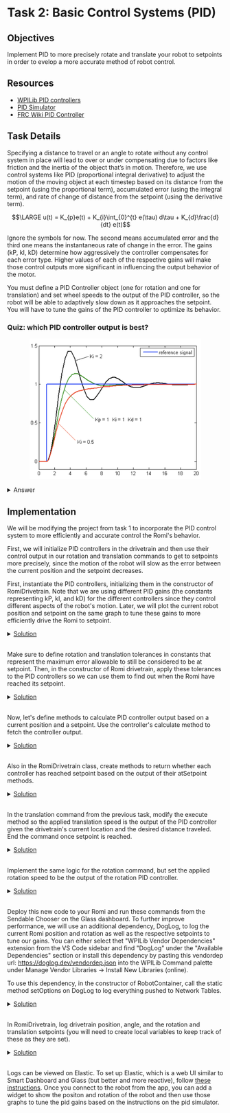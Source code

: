 # Task 2: Basic Control Systems (PID) 

## Objectives
Implement PID to more precisely rotate and translate your robot to setpoints in order to evelop a more accurate method of robot control. 

## Resources
- [WPILib PID controllers](https://docs.wpilib.org/en/stable/docs/software/advanced-controls/controllers/pidcontroller.html)
- [PID Simulator](https://docs.wpilib.org/en/stable/docs/software/advanced-controls/introduction/tuning-flywheel.html)
- [FRC Wiki PID Controller](https://firstwiki.github.io/wiki/pid-controller)

## Task Details
Specifying a distance to travel or an angle to rotate without any control system in place will lead to over or under compensating due to factors like friction and the inertia of the object that’s in motion. Therefore, we use control systems like PID (proportional integral derivative) to adjust the motion of the moving object at each timestep based on its distance from the setpoint (using the proportional term), accumulated error (using the integral term), and rate of change of distance from the setpoint (using the derivative term).

$$\LARGE u(t) = K_{p}e(t) + K_{i}\int_{0}^{t} e(\tau) d\tau + K_{d}\frac{d}{dt} e(t)$$

Ignore the symbols for now. The second means accumulated error and the third one means the instantaneous rate of change in the error. The gains (kP, kI, kD) determine how aggressively the controller compensates for each error type. Higher values of each of the respective gains will make those control outputs more significant in influencing the output behavior of the motor. 

You must define a PID Controller object (one for rotation and one for translation) and set wheel speeds to the output of the PID controller, so the robot will be able to adaptively slow down as it approaches the setpoint. You will have to tune the gains of the PID controller to optimize its behavior. 

### Quiz: which PID controller output is best?
<p align="center">
  <img src="pid.png" width="400">
</p>


<details>
    <summary>
        Answer
    </summary>
    The red output signal because it converges most quickly to the desired setpoint with the least oscillation.
</details>

## Implementation
We will be modifying the project from task 1 to incorporate the PID control system to more efficiently and accurate control the Romi's behavior.

First, we will initialize PID controllers in the drivetrain and then use their control output in our rotation and translation commands to get to setpoints more precisely, since the motion of the robot will slow as the error between the current position and the setpoint decreases. 

First, instantiate the PID controllers, initializing them in the constructor of RomiDrivetrain. Note that we are using different PID gains (the constants representing kP, kI, and kD) for the different controllers since they control different aspects of the robot's motion. Later, we will plot the current robot position and setpoint on the same graph to tune these gains to more efficiently drive the Romi to setpoint.
<details>
    <summary>
        <a href="Solution/src/main/java/frc/robot/subsystems/RomiDrivetrain.java#L38">Solution</a>
    </summary>

    private final PIDController rotController;
    private final PIDController translateController;

    public RomiDrivetrain() {
    ... 

    translateController = new PIDController(kTranslationP, kTranslationI, kTranslationD);
    rotController = new PIDController(kRotationP, kRotationI, kRotationD);
    translateController.setTolerance(DriveConstants.translationTolerance.in(Meters));
    rotController.setTolerance(DriveConstants.rotationTolerance.in(Rotations));
  }

</details>
<br>

Make sure to define rotation and translation tolerances in constants that represent the maximum error allowable to still be considered to be at setpoint. Then, in the constructor of Romi drivetrain, apply these tolerances to the PID controllers so we can use them to find out when the Romi have reached its setpoint.

<details>
    <summary>
        <a href="Solution/src/main/java/frc/robot/Constants.java#L25">Solution</a>
    </summary>

    public static final Distance kTranslationTolerance = Inches.of(1);
    public static final Angle kRotationTolerance = Rotations.of(0.05);

</details>
<br>

Now, let's define methods to calculate PID controller output based on a current position and a setpoint. Use the controller's calculate method to fetch the controller output.

<details>
    <summary>
        <a href="Solution/src/main/java/frc/robot/subsystems/RomiDrivetrain.java#L88">Solution</a>
    </summary>

    public double calculateRotOutput(Angle setpoint) {
        curRotSetpoint = setpoint;
        return rotController.calculate(getAngle().baseUnitMagnitude(), setpoint.baseUnitMagnitude());
    }

    public double calculateTranslateOutput(Distance setpoint) {
        curTransSetpoint = setpoint;
        return translateController.calculate(getAverageDistance().baseUnitMagnitude(), setpoint.baseUnitMagnitude());
    }

</details>
<br>

Also in the RomiDrivetrain class, create methods to return whether each controller has reached setpoint based on the output of their atSetpoint methods.
<details>
    <summary>
        <a href="Solution/src/main/java/frc/robot/subsystems/RomiDrivetrain.java#L96">Solution</a>
    </summary>

    public boolean atTranslationSetpoint() {
        return translateController.atSetpoint();
    }

    public boolean atRotationSetpoint() {
        return rotController.atSetpoint();
    }

</details>
<br>

In the translation command from the previous task, modify the execute method so the applied translation speed is the output of the PID controller given the drivetrain's current location and the desired distance traveled. End the command once setpoint is reached. 
<details>
    <summary>
        <a href="Solution/src/main/java/frc/robot/commands/TranslateCommand.java#L26">Solution</a>
    </summary>

    @Override
    public void execute() {
        drive.arcadeDrive(drive.calculateTranslateOutput(dist), 0);
    }

    @Override
    public boolean isFinished() {
        return drive.atTranslationSetpoint();
    }

</details>
<br>


Implement the same logic for the rotation command, but set the applied rotation speed to be the output of the rotation PID controller. 
<details>
    <summary>
        <a href="Solution/src/main/java/frc/robot/commands/TurnCommand.java#L27">Solution</a>
    </summary>

    @Override
    public void execute() {
        drive.arcadeDrive(0, drive.calculateRotOutput(angle));
    }

    @Override
    public boolean isFinished() {
        return drive.atRotationSetpoint();
    }

</details>
<br>

Deploy this new code to your Romi and run these commands from the Sendable Chooser on the Glass dashboard. To further improve performance, we will use an additional dependency, DogLog, to log the current Romi position and rotation as well as the respective setpoints to tune our gains. You can either select thet "WPILib Vendor Dependencies" extension from the VS Code sidebar and find "DogLog" under the "Available Dependencies" section or install this dependency by pasting this vendordep url: https://doglog.dev/vendordep.json into the WPILib Command palette under Manage Vendor Libraries -> Install New Libraries (online).

To use this dependency, in the constructor of RobotContainer, call the static method setOptions on DogLog to log everything pushed to Network Tables.
<details>
    <summary>
        <a href="Solution/src/main/java/frc/robot/RobotContainer.java#L49">Solution</a>
    </summary>

    DogLog.setOptions(new DogLogOptions().withCaptureNt(true));

</details>
<br>

In RomiDrivetrain, log drivetrain position, angle, and the rotation and translation setpoints (you will need to create local variables to keep track of these as they are set).

<details>
    <summary>
        <a href="Solution/src/main/java/frc/robot/subsystems/RomiDrivetrain.java#L111">Solution</a>
    </summary>

    @Override
    public void periodic() {
        // This method will be called once per scheduler run
        DogLog.log("drivetrain/position meters", getAverageDistance().in(Meters));
        DogLog.log("drivetrain/rotation degrees", getAngle().in(Degrees));
        DogLog.log("drivetrain/translation setpoint", curTransSetpoint.in(Meters));
        DogLog.log("drivetrain/rotation setpoint", curRotSetpoint.in(Degrees));
    }

</details>
<br>

Logs can be viewed on Elastic. To set up Elastic, which is a web UI similar to Smart Dashboard and Glass (but better and more reactive), follow [these instructions](https://frc-elastic.gitbook.io/docs/getting-started/app-navigation). Once you connect to the robot from the app, you can add a widget to show the positon and rotation of the robot and then use those graphs to tune the pid gains based on the instructions on the pid simulator.